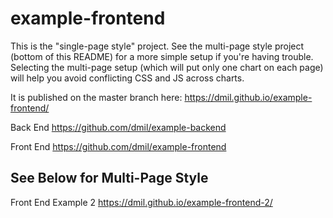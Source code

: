 # example-frontend

This is the "single-page style" project. See the multi-page style project (bottom of this README) for a more simple setup if you're having trouble. Selecting the multi-page setup (which will put only one chart on each page) will help you avoid conflicting CSS and JS across charts.

It is published on the master branch here: https://dmil.github.io/example-frontend/

Back End https://github.com/dmil/example-backend

Front End https://github.com/dmil/example-frontend

## See Below for Multi-Page Style

Front End Example 2 https://dmil.github.io/example-frontend-2/
